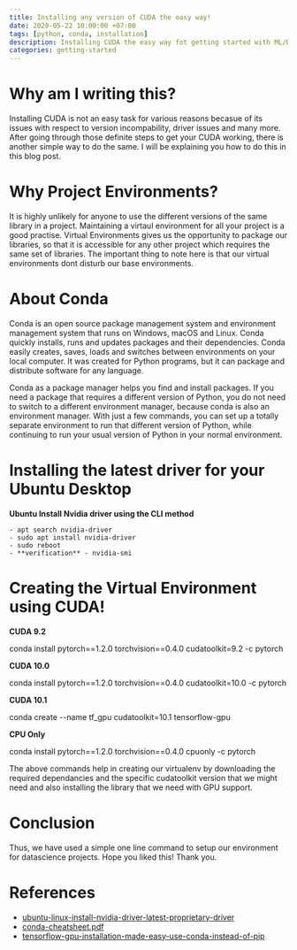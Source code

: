 ```yaml
---
title: Installing any version of CUDA the easy way!
date: 2020-05-22 10:00:00 +07:00
tags: [python, conda, installation]
description: Installing CUDA the easy way fot getting started with ML/DL.
categories: getting-started
---
```


# Why am I writing this?
Installing CUDA is not an easy task for various reasons becasue of its issues with respect to version incompability, driver issues and many more. After going through those definite steps to get your CUDA working, there is another simple way to do the same. I will be explaining you how to do this in this blog post.

# Why Project Environments?
It is highly unlikely for anyone to use the different versions of the same library in a project. Maintaining a virtaul environment for all your project is a good practise. Virtual Environments gives us the opportunity to package our libraries, so that it is accessible for any other project which requires the same set of libraries. The important thing to note here is that our virtual environments dont disturb our base environments.

# About Conda
Conda is an open source package management system and environment management system that runs on Windows, macOS and Linux. Conda quickly installs, runs and updates packages and their dependencies. Conda easily creates, saves, loads and switches between environments on your local computer. It was created for Python programs, but it can package and distribute software for any language.

Conda as a package manager helps you find and install packages. If you need a package that requires a different version of Python, you do not need to switch to a different environment manager, because conda is also an environment manager. With just a few commands, you can set up a totally separate environment to run that different version of Python, while continuing to run your usual version of Python in your normal environment.

# Installing the latest driver for your Ubuntu Desktop
**Ubuntu Install Nvidia driver using the CLI method**

```
- apt search nvidia-driver
- sudo apt install nvidia-driver
- sudo reboot
- **verification** - nvidia-smi
```

# Creating the Virtual Environment using CUDA!

**CUDA 9.2**

conda install pytorch==1.2.0 torchvision==0.4.0 cudatoolkit=9.2 -c pytorch

**CUDA 10.0**

conda install pytorch==1.2.0 torchvision==0.4.0 cudatoolkit=10.0 -c pytorch

**CUDA 10.1**

conda create --name tf_gpu cudatoolkit=10.1 tensorflow-gpu

**CPU Only**

conda install pytorch==1.2.0 torchvision==0.4.0 cpuonly -c pytorch

The above commands help in creating our virtualenv by downloading the required dependancies and the specific cudatoolkit version that we might need and also installing the library that we need with GPU support.

# Conclusion
Thus, we have used a simple one line command to setup our environment for datascience projects. Hope you liked this! Thank you.

# References
- [ubuntu-linux-install-nvidia-driver-latest-proprietary-driver](https://www.cyberciti.biz/faq/ubuntu-linux-install-nvidia-driver-latest-proprietary-driver/)
- [conda-cheatsheet.pdf](https://docs.conda.io/projects/conda/en/4.6.0/_downloads/52a95608c49671267e40c689e0bc00ca/conda-cheatsheet.pdf)
- [tensorflow-gpu-installation-made-easy-use-conda-instead-of-pip](https://towardsdatascience.com/tensorflow-gpu-installation-made-easy-use-conda-instead-of-pip-52e5249374bc)